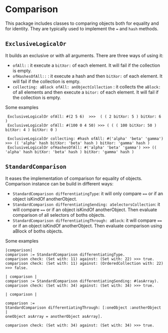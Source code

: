 # Comparison

This package includes classes to comparing objects both for equality and for identity. They are typically used to implement the `=` and `hash` methods.

## `ExclusiveLogicalOr` 
It builds an exclusive or with all arguments. There are three ways of using it: 
- `ofAll:` : it execute a `bitXor:` of each element. It will fail if the collection is empty.
- `ofHashesOfAll::` : it execute a hash and then `bitXor:` of each element. It will fail if the collection is empty.
- `collecting: aBlock ofAll: anObjectCollection` : it collects the `aBlock:` of all elements and then execute a `bitor:` of each element. It will fail if the collection is empty.

Some examples

```smalltalk
 ExclusiveLogicalOr ofAll: #(2 5 6)  >>>  ( ( 2 bitXor: 5 ) bitXor: 6 )
 ExclusiveLogicalOr ofAll: #(100 0 4 50) >>> ( ( ( 100 bitXor: 50 ) bitXor: 4 ) bitXor: 0 )
 
 ExclusiveLogicalOr collecting: #hash ofAll: #('alpha' 'beta' 'gamma') >>> (( 'alpha' hash bitXor: 'beta' hash ) bitXor: 'gamma' hash )
 ExclusiveLogicalOr ofHashesOfAll: #('alpha' 'beta' 'gamma') >>> (( 'alpha' hash bitXor: 'beta' hash ) bitXor: 'gamma' hash ) 
```

## `StandardComparison`
It eases the implementation of comparison for equality of objects. Comparison instance can be build in different ways:

- `StandardComparison differentiatingType`: it will only compare `==` or if an object isKindOf anotherObject. 
- `StandardComparison differentiatingSending: aSelectorsCollection`: it will compare `==` or if an object isKindOf anotherObject. Then evaluate comparison of all selectors of boths objects.
- `StandardComparison differentiatingThrough: aBlock`: it will compare `==` or if an object isKindOf anotherObject. Then evaluate comparison using aBlock of boths objects.

Some examples

```smalltalk
|comparison|
comparison := StandardComparison differentiatingType.
comparison check: (Set with: 11) against: (Set with: 22) >>> true.
comparison check: (Set with: 11) against: (OrderedCollection with: 22) >>> false.
```

```
| comparison |
comparison := StandardComparison differentiatingSending: #(asArray).
comparison check: (Set with: 34) against: (Set with: 34) >>> true.

```

```
| comparison |

comparison :=
StandardComparison differentiatingThrough: [:oneObject :anotherObject |
oneObject asArray = anotherObject asArray].

comparison check: (Set with: 34) against: (Set with: 34) >>> true.
```
